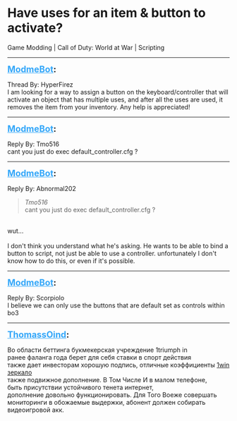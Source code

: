 # Have uses for an item & button to activate?
Game Modding | Call of Duty: World at War | Scripting

---
<strong style="font-size: 1.4em;"><span style="text-decoration: underline;text-decoration-color: #34a7f9;"><span style="color:#34a7f9;">ModmeBot</span></span>:</strong>

<p>Thread By: HyperFirez<br />I am looking for a way to assign a button on the keyboard/controller that will activate an object that has multiple uses, and after all the uses are used, it removes the item from your inventory. Any help is appreciated!</p>

---
<strong style="font-size: 1.4em;"><span style="text-decoration: underline;text-decoration-color: #34a7f9;"><span style="color:#34a7f9;">ModmeBot</span></span>:</strong>

<p>Reply By: Tmo516<br />cant you just do exec default_controller.cfg ?</p>

---
<strong style="font-size: 1.4em;"><span style="text-decoration: underline;text-decoration-color: #34a7f9;"><span style="color:#34a7f9;">ModmeBot</span></span>:</strong>

<p>Reply By: Abnormal202<br /><blockquote><em>Tmo516</em><br />cant you just do exec default_controller.cfg ?</blockquote><br /> wut...<br /> <br />I don&#39;t think you understand what he&#39;s asking. He wants to be able to bind a button to script, not just be able to use a controller. unfortunately I don&#39;t know how to do this, or even if it&#39;s possible.</p>

---
<strong style="font-size: 1.4em;"><span style="text-decoration: underline;text-decoration-color: #34a7f9;"><span style="color:#34a7f9;">ModmeBot</span></span>:</strong>

<p>Reply By: Scorpiolo<br />I believe we can only use the buttons that are default set as controls within bo3</p>

---
<strong style="font-size: 1.4em;"><span style="text-decoration: underline;text-decoration-color: #34a7f9;"><span style="color:#34a7f9;">ThomassOind</span></span>:</strong>

<p>Во области беттинга букмекерская учреждение 1triumph in <br />ранее фаланга года берет для себя ставки в спорт действия <br />также дает инвесторам хорошую подпись, отличные коэффициенты <a href="https://freecomrussia.ru">1win зеркало  </a> <br />также подвижное дополнение. В Том Числе И в малом телефоне, <br />быть присутствии устойчивого тенета интернет, <br />дополнение довольно функционировать. Для Того Воеже совершать <br />мониторинги в обожаемые выдержки, абонент должен собирать <br />видеоигровой акк.</p>
